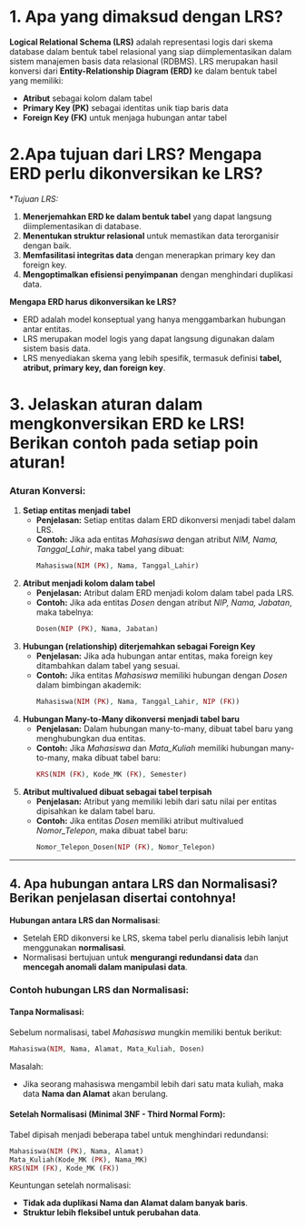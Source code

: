 
# 1. Apa yang dimaksud dengan LRS?
**Logical Relational Schema (LRS)** adalah representasi logis dari skema database dalam bentuk tabel relasional yang siap diimplementasikan dalam sistem manajemen basis data relasional (RDBMS). LRS merupakan hasil konversi dari **Entity-Relationship Diagram (ERD)** ke dalam bentuk tabel yang memiliki:
- **Atribut** sebagai kolom dalam tabel
- **Primary Key (PK)** sebagai identitas unik tiap baris data
- **Foreign Key (FK)** untuk menjaga hubungan antar tabel

# 2.**Apa tujuan dari LRS? Mengapa ERD perlu dikonversikan ke LRS?**
**Tujuan LRS:*
1. **Menerjemahkan ERD ke dalam bentuk tabel** yang dapat langsung diimplementasikan di database.
2. **Menentukan struktur relasional** untuk memastikan data terorganisir dengan baik.
3. **Memfasilitasi integritas data** dengan menerapkan primary key dan foreign key.
4. **Mengoptimalkan efisiensi penyimpanan** dengan menghindari duplikasi data.

**Mengapa ERD harus dikonversikan ke LRS?**
- ERD adalah model konseptual yang hanya menggambarkan hubungan antar entitas.
- LRS merupakan model logis yang dapat langsung digunakan dalam sistem basis data.
- LRS menyediakan skema yang lebih spesifik, termasuk definisi **tabel, atribut, primary key, dan foreign key**.
# 3. Jelaskan aturan dalam mengkonversikan ERD ke LRS! Berikan contoh pada setiap poin aturan!
### **Aturan Konversi:**
1. **Setiap entitas menjadi tabel**
    - **Penjelasan:** Setiap entitas dalam ERD dikonversi menjadi tabel dalam LRS.
    - **Contoh:** Jika ada entitas _Mahasiswa_ dengan atribut _NIM, Nama, Tanggal_Lahir_, maka tabel yang dibuat:
        ```php
        Mahasiswa(NIM (PK), Nama, Tanggal_Lahir)
        ```
2. **Atribut menjadi kolom dalam tabel**
    - **Penjelasan:** Atribut dalam ERD menjadi kolom dalam tabel pada LRS.
    - **Contoh:** Jika ada entitas _Dosen_ dengan atribut _NIP, Nama, Jabatan_, maka tabelnya:
        ```php
        Dosen(NIP (PK), Nama, Jabatan)
        ```
3. **Hubungan (relationship) diterjemahkan sebagai Foreign Key**
    - **Penjelasan:** Jika ada hubungan antar entitas, maka foreign key ditambahkan dalam tabel yang sesuai.
    - **Contoh:** Jika entitas _Mahasiswa_ memiliki hubungan dengan _Dosen_ dalam bimbingan akademik:
        ```php
        Mahasiswa(NIM (PK), Nama, Tanggal_Lahir, NIP (FK))
        ```
4. **Hubungan Many-to-Many dikonversi menjadi tabel baru**
    - **Penjelasan:** Dalam hubungan many-to-many, dibuat tabel baru yang menghubungkan dua entitas.
    - **Contoh:** Jika _Mahasiswa_ dan _Mata_Kuliah_ memiliki hubungan many-to-many, maka dibuat tabel baru:
        ```php
        KRS(NIM (FK), Kode_MK (FK), Semester)
        ```
5. **Atribut multivalued dibuat sebagai tabel terpisah**
    - **Penjelasan:** Atribut yang memiliki lebih dari satu nilai per entitas dipisahkan ke dalam tabel baru.
    - **Contoh:** Jika entitas _Dosen_ memiliki atribut multivalued _Nomor_Telepon_, maka dibuat tabel baru:
        ```php
        Nomor_Telepon_Dosen(NIP (FK), Nomor_Telepon)
        ```

---

## 4. Apa hubungan antara LRS dan Normalisasi? Berikan penjelasan disertai contohnya!

**Hubungan antara LRS dan Normalisasi**:
- Setelah ERD dikonversi ke LRS, skema tabel perlu dianalisis lebih lanjut menggunakan **normalisasi**.
- Normalisasi bertujuan untuk **mengurangi redundansi data** dan **mencegah anomali dalam manipulasi data**.
### **Contoh hubungan LRS dan Normalisasi:**
#### **Tanpa Normalisasi:**
Sebelum normalisasi, tabel _Mahasiswa_ mungkin memiliki bentuk berikut:
```php
Mahasiswa(NIM, Nama, Alamat, Mata_Kuliah, Dosen)
```
Masalah:
- Jika seorang mahasiswa mengambil lebih dari satu mata kuliah, maka data **Nama dan Alamat** akan berulang.
#### **Setelah Normalisasi (Minimal 3NF - Third Normal Form):**
Tabel dipisah menjadi beberapa tabel untuk menghindari redundansi:
```php
Mahasiswa(NIM (PK), Nama, Alamat)
Mata_Kuliah(Kode_MK (PK), Nama_MK)
KRS(NIM (FK), Kode_MK (FK))
```
Keuntungan setelah normalisasi:
- **Tidak ada duplikasi Nama dan Alamat dalam banyak baris**.
- **Struktur lebih fleksibel untuk perubahan data**.